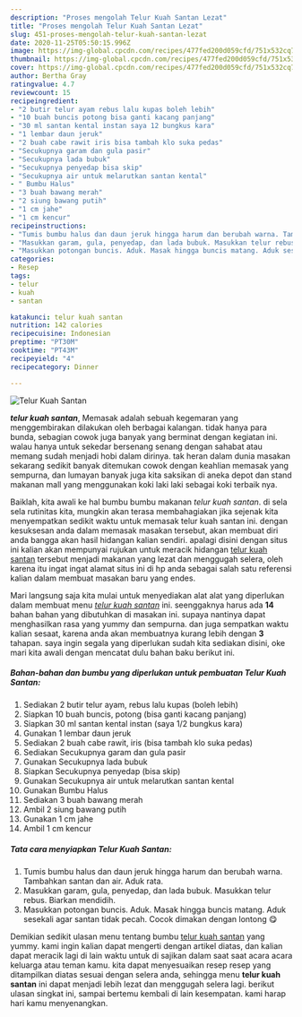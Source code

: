 ```yaml
---
description: "Proses mengolah Telur Kuah Santan Lezat"
title: "Proses mengolah Telur Kuah Santan Lezat"
slug: 451-proses-mengolah-telur-kuah-santan-lezat
date: 2020-11-25T05:50:15.996Z
image: https://img-global.cpcdn.com/recipes/477fed200d059cfd/751x532cq70/telur-kuah-santan-foto-resep-utama.jpg
thumbnail: https://img-global.cpcdn.com/recipes/477fed200d059cfd/751x532cq70/telur-kuah-santan-foto-resep-utama.jpg
cover: https://img-global.cpcdn.com/recipes/477fed200d059cfd/751x532cq70/telur-kuah-santan-foto-resep-utama.jpg
author: Bertha Gray
ratingvalue: 4.7
reviewcount: 15
recipeingredient:
- "2 butir telur ayam rebus lalu kupas boleh lebih"
- "10 buah buncis potong bisa ganti kacang panjang"
- "30 ml santan kental instan saya 12 bungkus kara"
- "1 lembar daun jeruk"
- "2 buah cabe rawit iris bisa tambah klo suka pedas"
- "Secukupnya garam dan gula pasir"
- "Secukupnya lada bubuk"
- "Secukupnya penyedap bisa skip"
- "Secukupnya air untuk melarutkan santan kental"
- " Bumbu Halus"
- "3 buah bawang merah"
- "2 siung bawang putih"
- "1 cm jahe"
- "1 cm kencur"
recipeinstructions:
- "Tumis bumbu halus dan daun jeruk hingga harum dan berubah warna. Tambahkan santan dan air. Aduk rata."
- "Masukkan garam, gula, penyedap, dan lada bubuk. Masukkan telur rebus. Biarkan mendidih."
- "Masukkan potongan buncis. Aduk. Masak hingga buncis matang. Aduk sesekali agar santan tidak pecah. Cocok dimakan dengan lontong 😋"
categories:
- Resep
tags:
- telur
- kuah
- santan

katakunci: telur kuah santan 
nutrition: 142 calories
recipecuisine: Indonesian
preptime: "PT30M"
cooktime: "PT43M"
recipeyield: "4"
recipecategory: Dinner

---
```



![Telur Kuah Santan](https://img-global.cpcdn.com/recipes/477fed200d059cfd/751x532cq70/telur-kuah-santan-foto-resep-utama.jpg)

<b><i>telur kuah santan</i></b>, Memasak adalah sebuah kegemaran yang menggembirakan dilakukan oleh berbagai kalangan. tidak hanya para bunda, sebagian cowok juga banyak yang berminat dengan kegiatan ini. walau hanya untuk sekedar bersenang senang dengan sahabat atau memang sudah menjadi hobi dalam dirinya. tak heran dalam dunia masakan sekarang sedikit banyak ditemukan cowok dengan keahlian memasak yang sempurna, dan lumayan banyak juga kita saksikan di aneka depot dan stand makanan mall yang menggunakan koki laki laki sebagai koki terbaik nya.

Baiklah, kita awali ke hal bumbu bumbu makanan <i>telur kuah santan</i>. di sela sela rutinitas kita, mungkin akan terasa membahagiakan jika sejenak kita menyempatkan sedikit waktu untuk memasak telur kuah santan ini. dengan kesuksesan anda dalam memasak masakan tersebut, akan membuat diri anda bangga akan hasil hidangan kalian sendiri. apalagi disini dengan situs ini kalian akan mempunyai rujukan untuk meracik hidangan <u>telur kuah santan</u> tersebut menjadi makanan yang lezat dan menggugah selera, oleh karena itu ingat ingat alamat situs ini di hp anda sebagai salah satu referensi kalian dalam membuat masakan baru yang endes.




Mari langsung saja kita mulai untuk menyediakan alat alat yang diperlukan dalam membuat menu <u><i>telur kuah santan</i></u> ini. seenggaknya harus ada <b>14</b> bahan bahan yang dibutuhkan di masakan ini. supaya nantinya dapat menghasilkan rasa yang yummy dan sempurna. dan juga sempatkan waktu kalian sesaat, karena anda akan membuatnya kurang lebih dengan <b>3</b> tahapan. saya ingin segala yang diperlukan sudah kita sediakan disini, oke mari kita awali dengan mencatat dulu bahan baku berikut ini.

<!--inarticleads1-->

##### Bahan-bahan dan bumbu yang diperlukan untuk pembuatan Telur Kuah Santan:

1. Sediakan 2 butir telur ayam, rebus lalu kupas (boleh lebih)
1. Siapkan 10 buah buncis, potong (bisa ganti kacang panjang)
1. Siapkan 30 ml santan kental instan (saya 1/2 bungkus kara)
1. Gunakan 1 lembar daun jeruk
1. Sediakan 2 buah cabe rawit, iris (bisa tambah klo suka pedas)
1. Sediakan Secukupnya garam dan gula pasir
1. Gunakan Secukupnya lada bubuk
1. Siapkan Secukupnya penyedap (bisa skip)
1. Gunakan Secukupnya air untuk melarutkan santan kental
1. Gunakan  Bumbu Halus
1. Sediakan 3 buah bawang merah
1. Ambil 2 siung bawang putih
1. Gunakan 1 cm jahe
1. Ambil 1 cm kencur




<!--inarticleads2-->

##### Tata cara menyiapkan Telur Kuah Santan:

1. Tumis bumbu halus dan daun jeruk hingga harum dan berubah warna. Tambahkan santan dan air. Aduk rata.
1. Masukkan garam, gula, penyedap, dan lada bubuk. Masukkan telur rebus. Biarkan mendidih.
1. Masukkan potongan buncis. Aduk. Masak hingga buncis matang. Aduk sesekali agar santan tidak pecah. Cocok dimakan dengan lontong 😋




Demikian sedikit ulasan menu tentang bumbu <u>telur kuah santan</u> yang yummy. kami ingin kalian dapat mengerti dengan artikel diatas, dan kalian dapat meracik lagi di lain waktu untuk di sajikan dalam saat saat acara acara keluarga atau teman kamu. kita dapat menyesuaikan resep resep yang ditampilkan diatas sesuai dengan selera anda, sehingga menu <b>telur kuah santan</b> ini dapat menjadi lebih lezat dan menggugah selera lagi. berikut ulasan singkat ini, sampai bertemu kembali di lain kesempatan. kami harap hari kamu menyenangkan.
